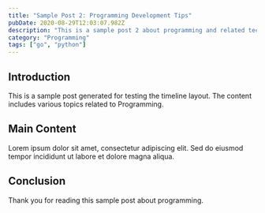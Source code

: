```yaml
---
title: "Sample Post 2: Programming Development Tips"
pubDate: 2020-08-29T12:03:07.982Z
description: "This is a sample post 2 about programming and related technologies. Learn about best practices and modern development techniques."
category: "Programming"
tags: ["go", "python"]
---
```


## Introduction

This is a sample post generated for testing the timeline layout. The content includes various topics related to Programming.

## Main Content

Lorem ipsum dolor sit amet, consectetur adipiscing elit. Sed do eiusmod tempor incididunt ut labore et dolore magna aliqua.

## Conclusion

Thank you for reading this sample post about programming.
